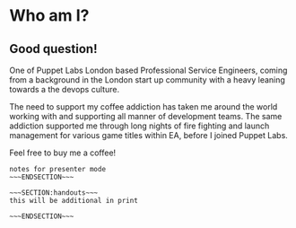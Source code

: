 <!SLIDE>
# Who am I? #
## Good question! ##

One of Puppet Labs London based Professional Service Engineers, coming from a background in the London start up community with a heavy leaning towards a the devops culture.

 The need to support my coffee addiction has taken me around the world working with and supporting all manner of development teams. The same addiction supported me through long nights of fire fighting and launch management for various game titles within EA, before I joined Puppet Labs.

Feel free to buy me a coffee!


~~~SECTION:notes~~~
notes for presenter mode
~~~ENDSECTION~~~

~~~SECTION:handouts~~~
this will be additional in print

~~~ENDSECTION~~~

